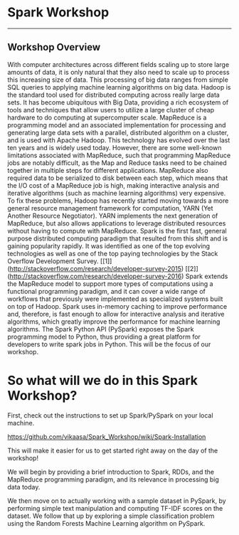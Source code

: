 # Spark Workshop

***
## Workshop Overview

With computer architectures across different fields scaling up to store large amounts of data, it is only natural that they also need to scale up to process this increasing size of data. This processing of big data ranges from simple SQL queries to applying machine learning algorithms on big data. Hadoop is the standard tool used for distributed computing across really large data sets. It has become ubiquitous with Big Data, providing a rich ecosystem of tools and techniques that allow users to utilize a large cluster of cheap hardware to do computing at supercomputer scale. MapReduce is a programming model and an associated implementation for processing and generating large data sets with a parallel, distributed algorithm on a cluster, and is used with Apache Hadoop. This technology has evolved over the last ten years and is widely used today. However, there are some well-known limitations associated with MapReduce, such that programming MapReduce jobs are notably difficult, as the Map and Reduce tasks need to be chained together in multiple steps for different applications. MapReduce also required data to be serialized to disk between each step, which means that the I/O cost of a MapReduce job is high, making interactive analysis and iterative algorithms (such as machine learning algorithms) very expensive.
To fix these problems, Hadoop has recently started moving towards a more general resource management framework for computation, YARN (Yet Another Resource Negotiator). YARN implements the next generation of MapReduce, but also allows applications to leverage distributed resources without having to compute with MapReduce.
Spark is the first fast, general purpose distributed computing paradigm that resulted from this shift and is gaining popularity rapidly. It was identified as one of the top evolving technologies as well as one of the top paying technologies by the Stack Overflow Development Survey. [[1]] (http://stackoverflow.com/research/developer-survey-2015) [[2]] (http://stackoverflow.com/research/developer-survey-2016)
Spark extends the MapReduce model to support more types of computations using a functional programming paradigm, and it can cover a wide range of workflows that previously were implemented as specialized systems built on top of Hadoop. Spark uses in-memory caching to improve performance and, therefore, is fast enough to allow for interactive analysis and iterative algorithms, which greatly improve the performance for machine learning algorithms. The Spark Python API (PySpark) exposes the Spark programming model to Python, thus providing a great platform for developers to write spark jobs in Python. This will be the focus of our workshop. 

# So what will we do in this Spark Workshop?

First, check out the instructions to set up Spark/PySpark on your local machine.

https://github.com/vikaasa/Spark_Workshop/wiki/Spark-Installation

This will make it easier for us to get started right away on the day of the workshop!

We will begin by providing a brief introduction to Spark, RDDs, and the MapReduce programming paradigm, and its relevance in processing big data today. 

We then move on to actually working with a sample dataset in PySpark, by performing simple text manipulation and computing TF-IDF scores on the dataset. We follow that up by exploring a simple classification problem using the Random Forests Machine Learning algorithm on PySpark. 

